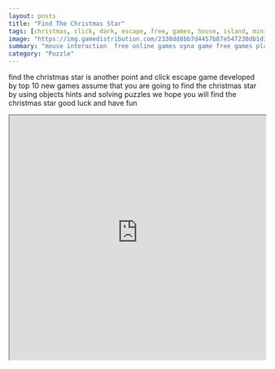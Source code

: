 ```yaml
---
layout: posts
title: "Find The Christmas Star"
tags: [christmas, click, dark, escape, free, games, house, island, mini, new, online, point, rich, room, top10newgames, walkthrough, jail, fear, games, nfind, lustron, hoom, free, online, games, oyna, game, free, games, play, play, games]
image: "https://img.gamedistribution.com/2330dd8bb7d4457b87e547230db1d399.jpg"
summary: "mouse interaction  free online games oyna game free games play play games"
category: "Puzzle"
---
```


find the christmas star is another point and click escape game developed by top 10 new games assume that you are going to find the christmas star by using objects hints and solving puzzles we hope you will find the christmas star good luck and have fun

<iframe width="100%" height="480px;" src="https://flash.gamedistribution.com?game=2330dd8bb7d4457b87e547230db1d399"></iframe>